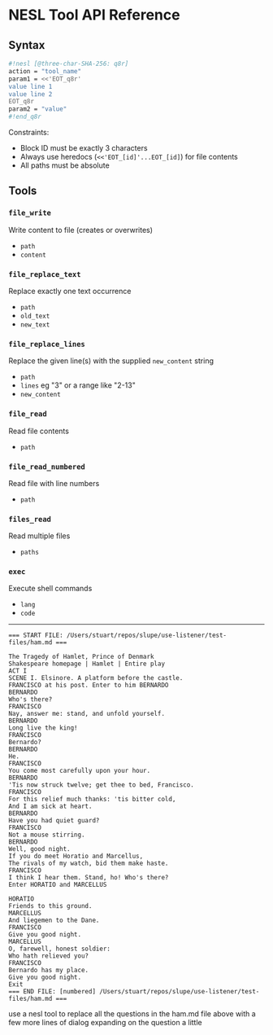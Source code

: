 # NESL Tool API Reference

## Syntax
```sh
#!nesl [@three-char-SHA-256: q8r]
action = "tool_name"
param1 = <<'EOT_q8r'
value line 1
value line 2
EOT_q8r
param2 = "value"
#!end_q8r
```

Constraints:
- Block ID must be exactly 3 characters
- Always use heredocs (`<<'EOT_[id]'...EOT_[id]`) for file contents
- All paths must be absolute

## Tools

### `file_write`
Write content to file (creates or overwrites)  
- `path`
- `content`

### `file_replace_text`
Replace exactly one text occurrence  
- `path`
- `old_text`
- `new_text` 

### `file_replace_lines`
Replace the given line(s) with the supplied `new_content` string
- `path`
- `lines` eg "3" or a range like "2-13"
- `new_content` 

### `file_read`
Read file contents  
- `path` 

### `file_read_numbered`
Read file with line numbers  
- `path`

### `files_read`
Read multiple files  
- `paths`

### `exec`
Execute shell commands  
- `lang`
- `code`

---


```
=== START FILE: /Users/stuart/repos/slupe/use-listener/test-files/ham.md ===

The Tragedy of Hamlet, Prince of Denmark
Shakespeare homepage | Hamlet | Entire play
ACT I
SCENE I. Elsinore. A platform before the castle.
FRANCISCO at his post. Enter to him BERNARDO
BERNARDO
Who's there?
FRANCISCO
Nay, answer me: stand, and unfold yourself.
BERNARDO
Long live the king!
FRANCISCO
Bernardo?
BERNARDO
He.
FRANCISCO
You come most carefully upon your hour.
BERNARDO
'Tis now struck twelve; get thee to bed, Francisco.
FRANCISCO
For this relief much thanks: 'tis bitter cold,
And I am sick at heart.
BERNARDO
Have you had quiet guard?
FRANCISCO
Not a mouse stirring.
BERNARDO
Well, good night.
If you do meet Horatio and Marcellus,
The rivals of my watch, bid them make haste.
FRANCISCO
I think I hear them. Stand, ho! Who's there?
Enter HORATIO and MARCELLUS

HORATIO
Friends to this ground.
MARCELLUS
And liegemen to the Dane.
FRANCISCO
Give you good night.
MARCELLUS
O, farewell, honest soldier:
Who hath relieved you?
FRANCISCO
Bernardo has my place.
Give you good night.
Exit
=== END FILE: [numbered] /Users/stuart/repos/slupe/use-listener/test-files/ham.md ===
```

use a nesl tool to replace all the questions in the ham.md file above with a few more lines of dialog expanding on the question a little